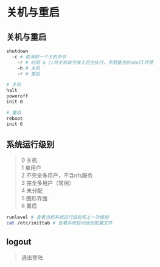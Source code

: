 # 关机与重启

## 关机与重启

```bash
shutdown
  -c # 取消前一个关机命令
	-r # 时间 & //将关机命令放入后台执行，不阻塞当前shell环境
	-h # 关机
	-r # 重启

# 关机
halt
poweroff
init 0

# 重启
reboot
init 6
```

## 系统运行级别

> 0	关机  
> 1	单用户  
> 2	不完全多用户，不含nfs服务  
> 3	完全多用户（常用）  
> 4	未分配  
> 5	图形界面  
> 6	重启

```bash
runlevel # 查看当前系统运行级别和上一次级别
cat /etc/inittab # 查看系统启动级别配置文件
```

## logout

>退出登陆
	